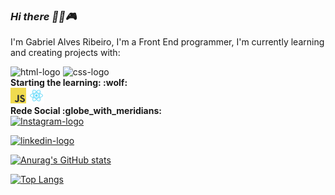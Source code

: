 ### <em> Hi there 👋:full_moon_with_face::video_game:</em>

I'm Gabriel Alves Ribeiro, I'm a Front End programmer, I'm currently learning and creating projects with:

<section>
  <img width="70px" src="https://img.shields.io/badge/HTML5-E34F26?style=for-the-badge&logo=html5&logoColor=white" alt="html-logo">

  <img height="22px" src="https://img.shields.io/badge/CSS3-1572B6?style=for-the-badge&logo=css3&logoColor=white" alt="css-logo">
</section>
  <strong>Starting the learning: :wolf:</strong>
<section>
  <img width="25px" src="https://raw.githubusercontent.com/github/explore/80688e429a7d4ef2fca1e82350fe8e3517d3494d/topics/javascript/javascript.png" alt="js-logo">

  <img width="25px" src="https://raw.githubusercontent.com/github/explore/80688e429a7d4ef2fca1e82350fe8e3517d3494d/topics/react/react.png">
</section>
  <strong>Rede Social :globe_with_meridians: </strong>
<section><a href="https://www.instagram.com/gabriel_griuzaki/"><img width="100px" src="https://img.shields.io/badge/instagram-E4405F?style=for-the-badge&logo=instagram&logoColor=white" alt="Instagram-logo">

<a href="https://www.linkedin.com/in/gabriel-alves-ribeiro-b7664b208/"> <img width="100px" src="https://img.shields.io/badge/LinkedIn-0077B5?style=for-the-badge&logo=linkedin&logoColor=white" alt="linkedin-logo">
</section>

![Anurag's GitHub stats](https://github-readme-stats.vercel.app/api?username=Griuzaki&sho_icons=true&theme=radical)

[![Top Langs](https://github-readme-stats.vercel.app/api/top-langs/?username=Griuzaki)](https://github.com/anuraghazra/github-readme-stats)
